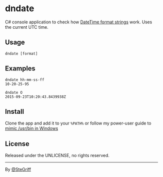 # dndate

C# console application to check how [DateTime format strings][1] work. Uses the current UTC time.

## Usage

	dndate [format]
	
## Examples

	dndate hh-mm-ss-ff
	10-20-25-95

	dndate O
	2015-09-23T10:20:43.8439938Z
	
## Install

Clone the app and add it to your `%PATH%` or follow my power-user guide to [mimic /usr/bin in Windows][2]

## License

Released under the UNLICENSE, no rights reserved.

-----

By [@SteGriff](https://twitter.com/stegriff)

[1]: https://msdn.microsoft.com/en-us/library/8kb3ddd4%28v=vs.110%29.aspx
[2]: http://stegriff.co.uk/upblog/mimic-usr-bin-in-windows